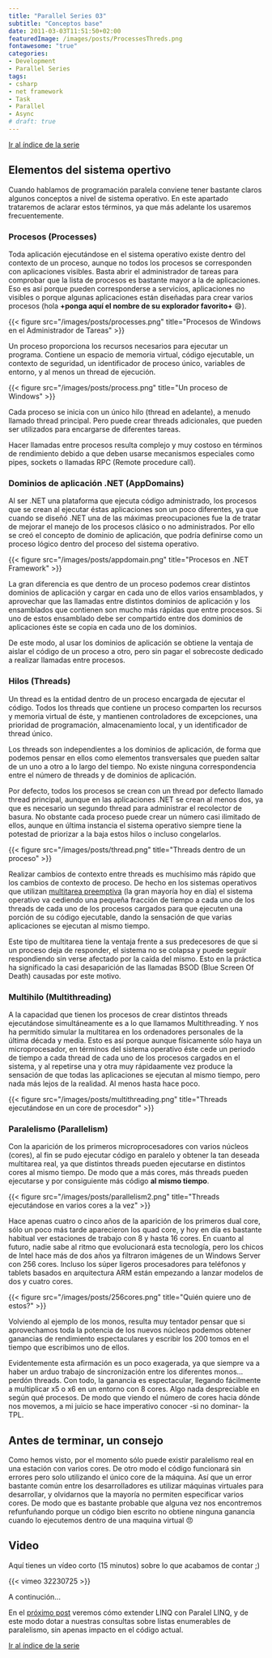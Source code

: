 ```yaml
---
title: "Parallel Series 03"
subtitle: "Conceptos base"
date: 2011-03-03T11:51:50+02:00
featuredImage: /images/posts/ProcessesThreds.png
fontawesome: "true"
categories: 
- Development
- Parallel Series
tags:
- csharp
- net framework
- Task
- Parallel
- Async
# draft: true
---
```


[Ir al índice de la serie](/es/parallelseriesindex)

## Elementos del sistema opertivo

Cuando hablamos de programación paralela conviene tener bastante claros algunos conceptos a nivel de sistema operativo. En este apartado trataremos de aclarar estos términos, ya que más adelante los usaremos frecuentemente.

### Procesos (Processes)

Toda aplicación ejecutándose en el sistema operativo existe dentro del contexto de un proceso, aunque no todos los procesos se corresponden con aplicaciones visibles. Basta abrir el administrador de tareas para comprobar que la lista de procesos es bastante mayor a la de aplicaciones. Eso es así porque pueden corresponderse a servicios, aplicaciones no visibles o porque algunas aplicaciones están diseñadas para crear varios procesos (hola **+ponga aquí el nombre de su explorador favorito+** :smile:).

{{< figure src="/images/posts/processes.png" title="Procesos de Windows en el Administrador de Tareas" >}}

Un proceso proporciona los recursos necesarios para ejecutar un programa. Contiene un espacio de memoria virtual, código ejecutable, un contexto de seguridad, un identificador de proceso único, variables de entorno, y al menos un thread de ejecución.

{{< figure src="/images/posts/process.png" title="Un proceso de Windows" >}}

Cada proceso se inicia con un único hilo (thread en adelante), a menudo llamado thread principal. Pero puede crear threads adicionales, que pueden ser utilizados para encargarse de diferentes tareas.

Hacer llamadas entre procesos resulta complejo y muy costoso en términos de rendimiento debido a que deben usarse mecanismos especiales como pipes, sockets o llamadas RPC (Remote procedure call).

### Dominios de aplicación .NET (AppDomains)

Al ser .NET una plataforma que ejecuta código administrado, los procesos que se crean al ejecutar éstas aplicaciones son un poco diferentes, ya que cuando se diseñó .NET una de las máximas preocupaciones fue la de tratar de mejorar el manejo de los procesos clásico o no administrados. Por ello se creó el concepto de dominio de aplicación, que podría definirse como un proceso lógico dentro del proceso del sistema operativo.

{{< figure src="/images/posts/appdomain.png" title="Procesos en .NET Framework" >}}

La gran diferencia es que dentro de un proceso podemos crear distintos dominios de aplicación y cargar en cada uno de ellos varios ensamblados, y aprovechar que las llamadas entre distintos dominios de aplicación y los ensamblados que contienen son mucho más rápidas que entre procesos. Si uno de estos ensamblado debe ser compartido entre dos dominios de aplicaciones éste se copia en cada uno de los dominios.

De este modo, al usar los dominios de aplicación se obtiene la ventaja de aislar el código de un proceso a otro, pero sin pagar el sobrecoste dedicado a realizar llamadas entre procesos.

### Hilos (Threads)

Un thread es la entidad dentro de un proceso encargada de ejecutar el código. Todos los threads que contiene un proceso comparten los recursos y memoria virtual de éste, y mantienen controladores de excepciones, una prioridad de programación, almacenamiento local, y un identificador de thread único.

Los threads son independientes a los dominios de aplicación, de forma que podemos pensar en ellos como elementos transversales que pueden saltar de un uno a otro a lo largo del tiempo. No existe ninguna correspondencia entre el número de threads y de dominios de aplicación.

Por defecto, todos los procesos se crean con un thread por defecto llamado thread principal, aunque en las aplicaciones .NET se crean al menos dos, ya que es necesario un segundo thread para administrar el recolector de basura. No obstante cada proceso puede crear un número casi ilimitado de ellos, aunque en última instancia el sistema operativo siempre tiene la potestad de priorizar a la baja estos hilos o incluso congelarlos.

{{< figure src="/images/posts/thread.png" title="Threads dentro de un proceso" >}}

Realizar cambios de contexto entre threads es muchísimo más rápido que los cambios de contexto de proceso. De hecho en los sistemas operativos que utilizan [multitarea preemptiva](http://en.wikipedia.org/wiki/Preemption_(computing)) (la gran mayoría hoy en día) el sistema operativo va cediendo una pequeña fracción de tiempo a cada uno de los threads de cada uno de los procesos cargados para que ejecuten una porción de su código ejecutable, dando la sensación de que varias aplicaciones se ejecutan al mismo tiempo.

Este tipo de multitarea tiene la ventaja frente a sus predecesores de que si un proceso deja de responder, el sistema no se colapsa y puede seguir respondiendo sin verse afectado por la caída del mismo. Esto en la práctica ha significado la casi desaparición de las llamadas BSOD (Blue Screen Of Death) causadas por este motivo.

### Multihilo (Multithreading)

A la capacidad que tienen los procesos de crear distintos threads ejecutándose simultáneamente es a lo que llamamos Multithreading. Y nos ha permitido simular la multitarea en los ordenadores personales de la última década y media. Esto es así porque aunque físicamente sólo haya un microprocesador, en términos del sistema operativo éste cede un periodo de tiempo a cada thread de cada uno de los procesos cargados en el sistema, y al repetirse una y otra muy rápidaamente vez produce la sensación de que todas las aplicaciones se ejecutan al mismo tiempo, pero nada más lejos de la realidad. Al menos hasta hace poco.

{{< figure src="/images/posts/multithreading.png" title="Threads ejecutándose en un core de procesdor" >}}

### Paralelismo (Parallelism)

Con la aparición de los primeros microprocesadores con varios núcleos (cores), al fin se pudo ejecutar código en paralelo y obtener la tan deseada multitarea real, ya que distintos threads pueden ejecutarse en distintos cores al mismo tiempo. De modo que a más cores, más threads pueden ejecutarse y por consiguiente más código **al mismo tiempo**.

{{< figure src="/images/posts/parallelism2.png" title="Threads ejecutándose en varios cores a la vez" >}}

Hace apenas cuatro o cinco años de la aparición de los primeros dual core, sólo un poco más tarde aparecieron los quad core, y hoy en día es bastante habitual ver estaciones de trabajo con 8 y hasta 16 cores. En cuanto al futuro, nadie sabe al ritmo que evolucionará esta tecnología, pero los chicos de Intel hace más de dos años ya filtraron imágenes de un Windows Server con 256 cores. Incluso los súper ligeros procesadores para teléfonos y tablets basados en arquitectura ARM están empezando a lanzar modelos de dos y cuatro cores.

{{< figure src="/images/posts/256cores.png" title="Quién quiere uno de estos?" >}}

Volviendo al ejemplo de los monos, resulta muy tentador pensar que si aprovechamos toda la potencia de los nuevos núcleos podemos obtener ganancias de rendimiento espectaculares y escribir los 200 tomos en el tiempo que escribimos uno de ellos.

Evidentemente esta afirmación es un poco exagerada, ya que siempre va a haber un arduo trabajo de sincronización entre los diferentes monos… perdón threads. Con todo, la ganancia es espectacular, llegando fácilmente a multiplicar x5 o x6 en un entorno con 8 cores. Algo nada despreciable en según qué procesos. De modo que viendo el número de cores hacia dónde nos movemos, a mi juicio se hace imperativo conocer -si no dominar- la TPL.

## Antes de terminar, un consejo

Como hemos visto, por el momento sólo puede existir paralelismo real en una estación con varios cores. De otro modo el código funcionará sin errores pero solo utilizando el único core de la máquina. Así que un error bastante común entre los desarrolladores es utilizar máquinas virtuales para desarrollar, y olvidarnos que la mayoría no permiten especificar varios cores. De modo que es bastante probable que alguna vez nos encontremos refunfuñando porque un código bien escrito no obtiene ninguna ganancia cuando lo ejecutemos dentro de una maquina virtual :angry:

## Video 

Aquí tienes un vídeo corto (15 minutos) sobre lo que acabamos de contar ;)

{{< vimeo 32230725 >}}

A continución...

En el [próximo post](/es/parallelseries04/) veremos cómo extender LINQ con Paralel LINQ, y de este modo dotar a nuestras consultas sobre listas enumerables de paralelismo, sin apenas impacto en el código actual.

[Ir al índice de la serie](/es/parallelseriesindex)